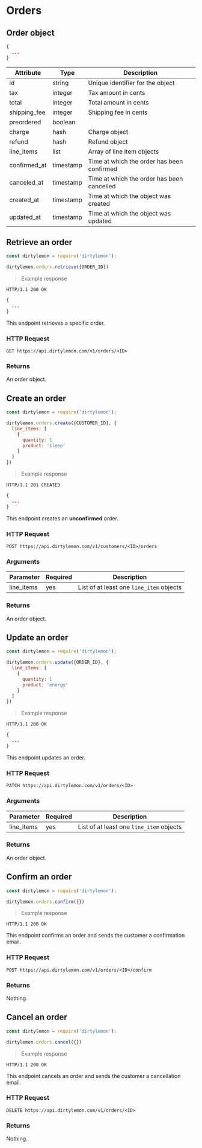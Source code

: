 # Orders

## Order object

```json
{
  ...
}
```

| Attribute  | Type     | Description |
| ---------- | -------- | ------------|
| id           | string   | Unique identifier for the object |
| tax          | integer | Tax amount in cents |
| total        | integer | Total amount in cents |
| shipping_fee | integer | Shipping fee in cents |
| preordered   | boolean | |
| charge       | hash | Charge object |
| refund       | hash | Refund object |
| line_items   | list | Array of line item objects |
| confirmed_at | timestamp | Time at which the order has been confirmed |
| canceled_at  | timestamp | Time at which the order has been cancelled |
| created_at   | timestamp | Time at which the object was created |
| updated_at   | timestamp | Time at which the object was updated |


## Retrieve an order

```javascript
const dirtylemon = require('dirtylemon');

dirtylemon.orders.retrieve({ORDER_ID})
```

> Example response

```http
HTTP/1.1 200 OK
```

```json
{
  ...
}
```

This endpoint retrieves a specific order.

### HTTP Request

`GET https://api.dirtylemon.com/v1/orders/<ID>`

### Returns

An order object.

## Create an order

```js
const dirtylemon = require('dirtylemon');

dirtylemon.orders.create({CUSTOMER_ID}, {
  line_items: [
    {
      quantity: 1
      product: 'sleep'
    }
  ]
})
```

> Example response

```http
HTTP/1.1 201 CREATED
```

```json
{
  ...
}
```

This endpoint creates an __unconfirmed__ order.

### HTTP Request

`POST https://api.dirtylemon.com/v1/customers/<ID>/orders`

### Arguments

| Parameter | Required | Description |
| --------- | -------- | ------------|
| line_items | yes | List of at least one `line_item` objects |

### Returns

An order object.

## Update an order

```js
const dirtylemon = require('dirtylemon');

dirtylemon.orders.update({ORDER_ID}, {
  line_items: [
    {
      quantity: 1
      product: 'energy'
    }
  ]
})
```

> Example response

```http
HTTP/1.1 200 OK
```

```json
{
  ...
}
```

This endpoint updates an order.

### HTTP Request

`PATCH https://api.dirtylemon.com/v1/orders/<ID>`

### Arguments

| Parameter | Required | Description |
| --------- | -------- | ------------|
| line_items | yes | List of at least one `line_item` objects |

### Returns

An order object.

## Confirm an order

```js
const dirtylemon = require('dirtylemon');

dirtylemon.orders.confirm({})
```

> Example response

```http
HTTP/1.1 200 OK
```

This endpoint confirms an order and sends the customer a confirmation email.

### HTTP Request

`POST https://api.dirtylemon.com/v1/orders/<ID>/confirm`

### Returns

Nothing.


## Cancel an order

```js
const dirtylemon = require('dirtylemon');

dirtylemon.orders.cancel({})
```

> Example response

```http
HTTP/1.1 200 OK
```

This endpoint cancels an order and sends the customer a cancellation email.

### HTTP Request

`DELETE https://api.dirtylemon.com/v1/orders/<ID>`

### Returns

Nothing.
